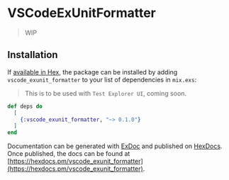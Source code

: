 # VSCodeExUnitFormatter

> WIP

## Installation

If [available in Hex](https://hex.pm/docs/publish), the package can be installed
by adding `vscode_exunit_formatter` to your list of dependencies in `mix.exs`:

> This is to be used with `Test Explorer UI`, coming soon.

```elixir
def deps do
  [
    {:vscode_exunit_formatter, "~> 0.1.0"}
  ]
end
```

Documentation can be generated with [ExDoc](https://github.com/elixir-lang/ex_doc)
and published on [HexDocs](https://hexdocs.pm). Once published, the docs can
be found at [https://hexdocs.pm/vscode_exunit_formatter](https://hexdocs.pm/vscode_exunit_formatter).

